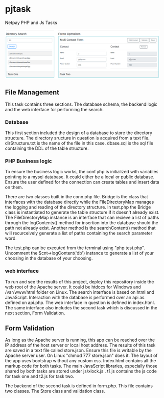 # pjtask
Netpay PHP and Js Tasks

![Layout](netpay.png)

## File Management
This task contains three sections. The database schema, the backend logic and the web interface for performing the search.

### Database
This first section included the design of a database to store the directory structure. The directory sructure in question is acquired from a text file. dirStructure.txt is the name of the file in this case. dbase.sql is the sql file containing the DDL of the table structure.

### PHP Business logic
To ensure the business logic works, the conf.php is initialized with variables pointing to a mysql database. It could either be a local or public database. Ensure the user defined for the connection can create tables and insert data on them.

There are two classes built in the conn.php file. Bridge is the class that interfaces with the database directly while the FileDirectoryMap manages the logging and reading of the directory structure. In test.php the Bridge class is instantiated to generate the table structure if it doesn't already exist. The FileDirectoryMap instance is an interface that can recieve a list of paths through the logContents() method for insertion into the database should the path not already exist. Another method is the searchContent() method that will recurceively generate a list of paths containing the search parameter word.

The test.php can be executed from the terminal using "php test.php". Uncomment the $cnt->logContent('db') instance to generate a list of your choosing in the database of your choosing.

### web interface
To run and see the results of this project, deploy this repository inside the web root of the Apache server. It could be htdocs for Windows and /var/www/html folder on Linux.
The search interface is based on html and JavaScript. Interaction with the database is performed over an api as defined on api.php.
The web interface in question is defined in index.html. The same interface also includes the second task which is discussed in the next section, Form Validation.
  

## Form Validation
As long as the Apache server is running, this app can be reached over the IP address of the host server or local host address. The results of this task are saved in a text file called store.json. Ensure this file is writable by the Apache server user. On Linux "chmod 777 store.json" does it.
The layout of the app uses bootstrap without any custom css. Index.html contains all the markup code for both tasks. The main JavaScript libraries, especially those shared by both tasks are stored under js/xlock.js . t1.js contains the js code for task one and t2.js for task two.

The backend of the second task is defined in form.php. This file contains two classes. The Store class and validation class.
